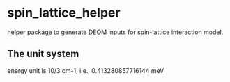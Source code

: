 # spin_lattice_helper 
helper package to generate DEOM inputs for spin-lattice interaction model.

## The unit system
energy unit is 10/3 cm-1, i.e., 0.413280857716144 meV
